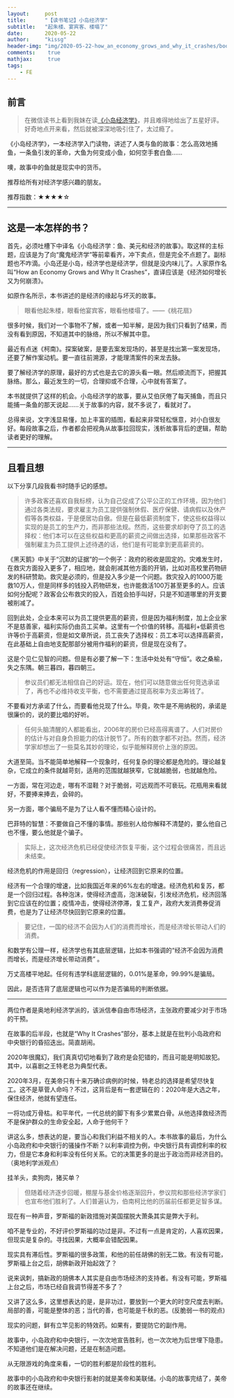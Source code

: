 ```yaml
---
layout:	    post
title:      "【读书笔记】小岛经济学"
subtitle:   "起朱楼、宴宾客、楼塌了"
date:       2020-05-22
author:     "kissg"
header-img: "img/2020-05-22-how_an_economy_grows_and_why_it_crashes/book_cover.jpg"
comments:    true
mathjax:     true
tags:
    - FE
---
```


## 前言

> 在微信读书上看到我妹在读[《小岛经济学》](https://book.douban.com/subject/26897464/)，并且难得地给出了五星好评。好奇地点开来看，然后就被深深地吸引住了，太过瘾了。

《小岛经济学》，一本经济学入门读物，讲述了人类与鱼的故事：怎么高效地捕鱼，一条鱼引发的革命，大鱼为何变成小鱼，如何空手套白鱼……

噢，故事中的鱼就是现实中的货币。

推荐给所有对经济学感兴趣的朋友。

推荐指数：★★★★☆

---

## 这是一本怎样的书？

首先，必须吐槽下中译名《小岛经济学：鱼、美元和经济的故事》。取这样的主标题，应该是为了向“魔鬼经济学”等前辈看齐，冲下卖点，但是完全不点题了。副标题也不咋滴。小岛还是小岛，经济学也是经济学，但就是没内味儿了。人家原作名叫“How an Economy Grows and Why It Crashes”，直译应该是《经济如何增长又为何崩溃》。

如原作名所示，本书讲述的是经济的缘起与坏灭的故事。

> 眼看他起朱楼，眼看他宴宾客，眼看他楼塌了。——《桃花扇》

很多时候，我们对一个事物不了解，或者一知半解，是因为我们只看到了结果，而没有看到原因，不知道其中的脉络，所以不解其中意。

最近有点迷《柯南》。探案破案，是要去案发现场的，甚至是找出第一案发现场，还要了解作案动机。要一直往前溯源，才能理清案件的来龙去脉。

要了解经济学的原理，最好的方式也是去它的源头看一眼。然后顺流而下，把握其脉络。那么，最近发生的一切，合理抑或不合理，心中就有答案了。

本书就提供了这样的机会。小岛经济学的故事，要从艾伯厌倦了每天捕鱼，而且只能捕一条鱼的那天说起……关于故事的内容，就不多说了，看就对了。

总得来说，文字浅显易懂，加上丰富的插图，看起来非常轻松惬意，对小白很友好。每段故事之后，作者都会把视角从故事拉回现实，浅析故事背后的逻辑，帮助读者更好的理解。

---

## 且看且想

以下分享几段我看书时随手记的感想。

> 许多政客还喜欢自我标榜，认为自己促成了公平公正的工作环境，因为他们通过各类法规，要求雇主为员工提供强制休假、医疗保健、请病假以及休产假等各类权益，于是便居功自傲。但是在最低薪资制度下，使这些权益得以实现的是员工的生产力，而非那些法规。然而，这些要求却剥夺了员工的选择权：他们本可以在这些权益和更高的薪资之间做出选择，如果那些政客不强制雇主为员工提供上述待遇的话，他们是有可能拿到更高薪资的。

《黑天鹅》中关于“沉默的证据”的一个例子：政府的税收是固定的。灾难发生时，在救灾方面投入更多了，相应地，就会削减其他方面的开销，比如对高校里药物研发的科研赞助。救灾是必须的，但是投入多少是一个问题。救灾投入的1000万能救10万人，但是同样多的钱投入药物研发，也许能救活100万甚至更多的人。应该如何分配呢？政客会公布救灾的投入，百姓会拍手叫好，只是不知道哪里的开支要被削减了。

回到此处，企业本来可以为员工提供更高的薪资，但是因为福利制度，加上企业家不是慈善家，福利实际仍由员工买单。这里有一个价值的转移。高福利+低薪资也许等价于高薪资，但是如文章所说，员工丧失了选择权：员工本可以选择高薪资，在此基础上自由地支配那部分被用作福利的薪资，但是现在没有了。

这是个见仁见智的问题。但是有必要了解一下：生活中处处有“守恒”。收之桑榆，失之东隅。朝三暮四，暮四朝三。

> 参议员们都无法相信自己的好运。现在，他们可以随意做出任何竞选承诺了，再也不必维持收支平衡，也不需要通过提高税率为支出筹钱了。

不要看对方承诺了什么，而要看他兑现了什么。毕竟，吹牛是不用纳税的，承诺是很廉价的，说的要比唱的好听。

> 任何头脑清醒的人都能看出，2006年的房价已经高得离谱了。人们对房价的估计与对自身负担能力的估计脱节了。所有的数字都不对劲。然而，经济学家却想出了一些莫名其妙的理论，似乎能解释房价上涨的原因。

大道至简。当不能简单地解释一个现象时，任何复杂的理论都是危险的。理论越复杂，它成立的条件就越苛刻，适用的范围就越狭窄，它就越脆弱，也就越危险。

一方面，常在河边走，哪有不湿鞋？对于脆弱，可远观而不可亵玩。花瓶用来看就好，不要捧来捧去，会碎的。

另一方面，哪个骗局不是为了让人看不懂而精心设计的。

巴菲特的智慧：不要做自己不懂的事情。那些别人给你解释不清楚的，要么他自己也不懂，要么他就是个骗子。

> 实际上，这次经济危机已经促使经济恢复平衡，这个过程会很痛苦，而且远未结束。

经济危机的作用是回归（regression），让经济回到它原来的位置。

经济有一个合理的增速，比如我国近年来的6%左右的增速。经济危机和复苏，都是一个回归过程。各种泡沫，使得经济虚高，泡沫破裂，引发经济危机，经济回落到它应该在的位置；疫情冲击，使得经济停滞，复工复产，政府大发消费券促消费，也是为了让经济尽快回到它原来的位置。

> 要记住，一国的经济不会因为人们的消费而增长，而是经济增长带动人们的消费。

和数学有公理一样，经济学也有其底层逻辑，比如本书强调的“经济不会因为消费而增长，而是经济增长带动消费” 。

万丈高楼平地起。任何有违学科底层逻辑的，0.01%是革命，99.99%是骗局。

因此，是否违背了底层逻辑也可以作为是否骗局的判断依据。

---

两位作者是奥地利经济学派的，该派信奉自由市场经济，主张政府要减少对于市场的干预。

在故事的后半段，也就是“Why It Crashes”部分，基本上就是在批判小岛政府和中央银行的昏招迭出。简直胡闹。

2020年很魔幻，我们真真切切地看到了政府是会犯错的，而且可能是明知故犯。其中，以喜剧之王特老总为典型代表。

2020年3月，在美帝只有十来万确诊病例的时候，特老总的选择是希望尽快复工。这不是草菅人命吗？不过，这背后是有一套逻辑在的：2020年是大选之年，保住经济，他就有望连任。

一将功成万骨枯。和平年代，一代总统的脚下有多少累累白骨。从他选择救经济而不是保护群众的生命安全起，人命于他何干？

讲这么多，想表达的是，要当心和我们利益不相关的人。本书故事的最后，为什么小岛政府和中央银行的骚操作不断？以利率调控为例，中央银行具有调控利率的权力，但是它本身和利率没有任何关系。它的决策更多的是出于政治而非经济目的。（奥地利学派观点）

挂羊头，卖狗肉，猪买单？

> 但随着经济逐步回暖，棚屋与基金价格逐渐回升，参议院和那些经济学家们也宣布他们胜利了。人们普遍认为，伯南柯比他的历届前任都更足智多谋。

现在有一种声音，罗斯福的新政措施对美国摆脱大萧条其实是弊大于利。

咱不是专业的，不好评价罗斯福的功过是非。不过有一点是肯定的，人喜欢因果，但现实是复杂的。寻找因果，大概率会错配因果。

现实具有滞后性。罗斯福的很多政策，和他的前任胡佛的别无二致。有没有可能，罗斯福上台之后，胡佛新政开始起效了？

说来讽刺，搞新政的胡佛本人其实是自由市场经济的支持者。有没有可能，罗斯福上台之后，市场已经自我调节得差不多了？

又讲了这么多，这里想表达的是，是非功过，要放到一个更大的时空尺度去判断。局部的善，可能是整体的恶；当代的善，也可能是千秋的恶。(反脆弱一书的观点)

现实的问题，鲜有立竿见影的特效药。如果有，要提防它的副作用。

故事中，小岛政府和中央银行，一次次地宣告胜利，也一次次地为后世埋下隐患。不知道他们是在解决问题，还是在制造问题。

从无限游戏的角度来看，一切的胜利都是阶段性的胜利。

故事中的小岛政府和中央银行影射的就是美帝和美联储。小岛的故事完结了，美帝的故事还在继续。